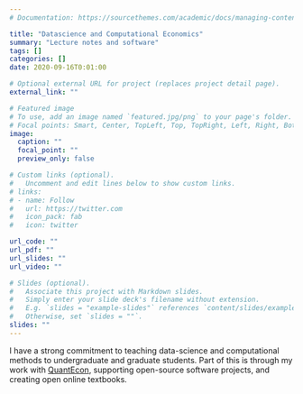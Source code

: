 ```yaml
---
# Documentation: https://sourcethemes.com/academic/docs/managing-content/

title: "Datascience and Computational Economics"
summary: "Lecture notes and software"
tags: []
categories: []
date: 2020-09-16T0:01:00

# Optional external URL for project (replaces project detail page).
external_link: ""

# Featured image
# To use, add an image named `featured.jpg/png` to your page's folder.
# Focal points: Smart, Center, TopLeft, Top, TopRight, Left, Right, BottomLeft, Bottom, BottomRight.
image:
  caption: ""
  focal_point: ""
  preview_only: false

# Custom links (optional).
#   Uncomment and edit lines below to show custom links.
# links:
# - name: Follow
#   url: https://twitter.com
#   icon_pack: fab
#   icon: twitter

url_code: ""
url_pdf: ""
url_slides: ""
url_video: ""

# Slides (optional).
#   Associate this project with Markdown slides.
#   Simply enter your slide deck's filename without extension.
#   E.g. `slides = "example-slides"` references `content/slides/example-slides.md`.
#   Otherwise, set `slides = ""`.
slides: ""
---
```

I have a strong commitment to teaching data-science and computational methods to undergraduate and graduate students.  Part of this is through my work with [QuantEcon](https://quantecon.org), supporting open-source software projects, and creating open online textbooks.